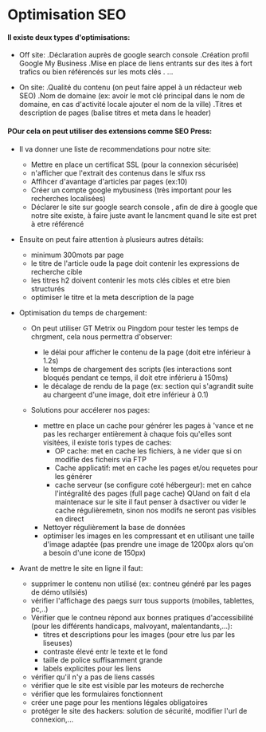 # Optimisation SEO
#### Il existe deux types d'optimisations: 
- Off site:
    .Déclaration auprès de google search console
    .Création profil Google My Business
    .Mise en place de liens entrants sur des ites à fort trafics ou bien référencés sur les mots clés
    . ... 

- On site:
    .Qualité du contenu (on peut faire appel à un rédacteur web SEO)
    .Nom de domaine (ex: avoir le mot clé principal dans le nom de domaine, en cas d'activité locale ajouter el nom de la ville)
    .Titres et description de pages (balise titres et meta dans le header)

#### POur cela on peut utiliser des extensions comme SEO Press:
- Il va donner une liste de recommendations pour notre site:
    - Mettre en place un certificat SSL (pour la connexion sécurisée)
    - n'afficher que l'extrait des contenus dans le slfux rss 
    - Affihcer d'avantage d'articles par pages (ex:10)
    - Créer un compte google mybusiness (très important pour les recherches localisées)
    - Déclarer le site sur google search console , afin de dire à google que notre site existe, à faire juste avant le lancment quand le site est pret à etre référencé 
- Ensuite on peut faire attention à plusieurs autres détails:
    - minimum 300mots par page 
    - le titre de l'article oude la page doit contenir les expressions de recherche cible 
    - les titres h2 doivent contenir les mots clés cibles et etre bien structurés
    - optimiser le titre et la meta description de la page 

- Optimisation du temps de chargement:
    - On peut utiliser GT Metrix ou Pingdom pour tester les temps de chrgment, cela nous permettra d'observer:
        - le délai pour afficher le contenu de la page (doit etre inférieur à 1.2s)
        - le temps de chargement des scripts (les interactions sont bloqués pendant ce temps, il doit etre inférieru à 150ms)
        - le décalage de rendu de la page (ex: section qui s'agrandit suite au chargeent d'une image, doit etre inférieur à 0.1)

    - Solutions pour accélerer nos pages:
        - mettre en place un cache pour générer les pages à 'vance et ne pas les recharger  entièrement à chaque fois qu'elles sont visitées, il existe toris types de caches:
            - OP cache: met en cache les fichiers, à ne vider que si on modifie des ficheirs via FTP
            - Cache applicatif: met en cache les pages et/ou requetes pour les générer 
            -  cache serveur (se configure coté hébergeur): met en cahce l'intégralité des pages (full page cache)
        QUand on fait d ela maintenace sur le site il faut penser à dsactiver ou vider le cache régulièremetn, sinon nos modifs ne seront pas visibles en direct
        - Nettoyer régulièrement la base de données
        - optimiser les images en les compressant et en utilisant une taille d'image adaptée (pas prendre une image de 1200px alors qu'on a besoin d'une icone de 150px)

- Avant de mettre le site en ligne il faut:
    - supprimer le contenu non utilisé (ex: contneu généré par les pages de démo utilsiés)
    - vérifier l'affichage des paegs surr tous supports (mobiles, tablettes, pc,..)
    - Vérifier que le contneu répond aux bonnes pratiques d'accessibilité (pour les différents handicaps, malvoyant, malentandants,...):
        - titres et descriptions pour les images (pour etre lus par les liseuses)
        - contraste élevé entr le texte et le fond
        - taille de police suffisamment grande
        - labels explicites pour les liens 
    - vérifier qu'il n'y a pas de liens cassés
    - vérifier que le site est visible par les moteurs de recherche 
    - vérifier que les formulaires fonctionnent
    - créer une page pour les mentions légales obligatoires
    - protéger le site des hackers: solution de sécurité, modifier l'url de connexion,... 
